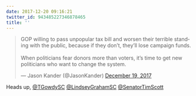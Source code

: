 ```yaml
---
date: 2017-12-20 09:16:21
twitter_id: 943485227346878465
title: ''
---
```


<blockquote class="twitter-tweet"><p lang="en" dir="ltr">GOP willing to pass unpopular tax bill and worsen their terrible standing with the public, because if they don’t, they’ll lose campaign funds. <br><br>When politicians fear donors more than voters, it’s time to get new politicians who want to change the system.</p>&mdash; Jason Kander (@JasonKander) <a href="https://twitter.com/JasonKander/status/943131710430040064?ref_src=twsrc%5Etfw">December 19, 2017</a></blockquote>
<script async src="https://platform.twitter.com/widgets.js" charset="utf-8"></script>

Heads up, [@TGowdySC](https://twitter.com/TGowdySC) [@LindseyGrahamSC](https://twitter.com/LindseyGrahamSC) [@SenatorTimScott](https://twitter.com/SenatorTimScott)
